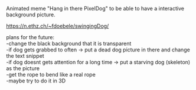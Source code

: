 Animated meme "Hang in there PixelDog" to be able to have a interactive background picture.

https://n.ethz.ch/~fdoebele/swingingDog/

plans for the future:  
-change the black background that it is transparent  
-if dog gets grabbed to often -> put a dead dog picture in there and change the text snippet  
-if dog doesnt gets attention for a long time -> put a starving dog (skeleton) as the picture  
-get the rope to bend like a real rope  
-maybe try to do it in 3D